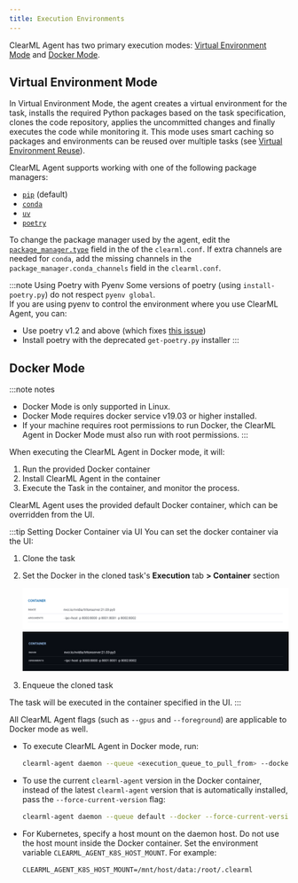 ```yaml
---
title: Execution Environments
---
```

ClearML Agent has two primary execution modes: [Virtual Environment Mode](#virtual-environment-mode) and [Docker Mode](#docker-mode). 

## Virtual Environment Mode 

In Virtual Environment Mode, the agent creates a virtual environment for the task, installs the required Python 
packages based on the task specification, clones the code repository, applies the uncommitted changes and finally 
executes the code while monitoring it. This mode uses smart caching so packages and environments can be reused over 
multiple tasks (see [Virtual Environment Reuse](clearml_agent_env_caching.md#virtual-environment-reuse)). 

ClearML Agent supports working with one of the following package managers: 
* [`pip`](https://en.wikipedia.org/wiki/Pip_(package_manager)) (default)
* [`conda`](https://docs.conda.io/en/latest/)
* [`uv`](https://docs.astral.sh/uv/)
* [`poetry`](https://python-poetry.org/)

To change the package manager used by the agent, edit the [`package_manager.type`](../configs/clearml_conf.md#agentpackage_manager) 
field in the of the `clearml.conf`. If extra channels are needed for `conda`, add the missing channels in the 
`package_manager.conda_channels` field in the `clearml.conf`. 

:::note Using Poetry with Pyenv
Some versions of poetry (using `install-poetry.py`) do not respect `pyenv global`.  
If you are using pyenv to control the environment where you use ClearML Agent, you can:
  * Use poetry v1.2 and above (which fixes [this issue](https://github.com/python-poetry/poetry/issues/5077))
  * Install poetry with the deprecated `get-poetry.py` installer
:::

## Docker Mode
:::note notes
* Docker Mode is only supported in Linux.
* Docker Mode requires docker service v19.03 or higher installed.
* If your machine requires root permissions to run Docker, the ClearML Agent in Docker Mode must also run with root permissions. 
:::

When executing the ClearML Agent in Docker mode, it will: 
1. Run the provided Docker container 
1. Install ClearML Agent in the container 
1. Execute the Task in the container, and monitor the process. 
   
ClearML Agent uses the provided default Docker container, which can be overridden from the UI. 

:::tip Setting Docker Container via UI
You can set the docker container via the UI: 
1. Clone the task
2. Set the Docker in the cloned task's **Execution** tab **> Container** section

   ![Container section](../img/webapp_exp_container.png#light-mode-only)
   ![Container section](../img/webapp_exp_container_dark.png#dark-mode-only)

3. Enqueue the cloned task

The task will be executed in the container specified in the UI.
:::

All ClearML Agent flags (such as `--gpus` and `--foreground`) are applicable to Docker mode as well. 

* To execute ClearML Agent in Docker mode, run: 
   ```bash
   clearml-agent daemon --queue <execution_queue_to_pull_from> --docker [optional default docker image to use]
   ```

* To use the current `clearml-agent` version in the Docker container, instead of the latest `clearml-agent` version that is 
automatically installed, pass the `--force-current-version` flag:
   ```bash
   clearml-agent daemon --queue default --docker --force-current-version
   ```

* For Kubernetes, specify a host mount on the daemon host. Do not use the host mount inside the Docker container.
   Set the environment variable `CLEARML_AGENT_K8S_HOST_MOUNT`.
   For example:
   ```
   CLEARML_AGENT_K8S_HOST_MOUNT=/mnt/host/data:/root/.clearml
   ``` 